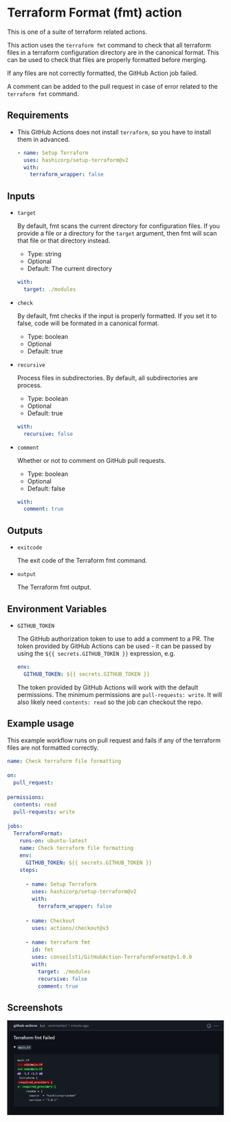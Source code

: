 # Terraform Format (fmt) action

This is one of a suite of terraform related actions.

This action uses the `terraform fmt` command to check that all terraform files in a terraform configuration directory are in the canonical format.
This can be used to check that files are properly formatted before merging.

If any files are not correctly formatted, the GitHub Action job failed.

A comment can be added to the pull request in case of error related to the `terraform fmt` command.

## Requirements

* This GitHub Actions does not install `terraform`, so you have to install them in advanced.

  ```yaml
  - name: Setup Terraform
    uses: hashicorp/setup-terraform@v2
    with:
      terraform_wrapper: false
  ```

## Inputs

* `target`

  By default, fmt scans the current directory for configuration files. If you provide a file or a directory for the `target` argument, then fmt will scan that file or that directory instead.

  * Type: string
  * Optional
  * Default: The current directory

  ```yaml
  with:
    target: ./modules
  ```

* `check`

  By default, fmt checks if the input is properly formatted. If you set it to false, code will be formated in a canonical format.

  * Type: boolean
  * Optional
  * Default: true

* `recursive`

  Process files in subdirectories. By default, all subdirectories are process.

  * Type: boolean
  * Optional
  * Default: true

  ```yaml
  with:
    recursive: false
  ```

* `comment`

  Whether or not to comment on GitHub pull requests.

  * Type: boolean
  * Optional
  * Default: false

  ```yaml
  with:
    comment: true
  ```

## Outputs

* `exitcode`

  The exit code of the Terraform fmt command.

* `output`

  The Terraform fmt output.

## Environment Variables

* `GITHUB_TOKEN`

  The GitHub authorization token to use to add a comment to a PR.
  The token provided by GitHub Actions can be used - it can be passed by
  using the `${{ secrets.GITHUB_TOKEN }}` expression, e.g.

  ```yaml
  env:
    GITHUB_TOKEN: ${{ secrets.GITHUB_TOKEN }}
  ```

  The token provided by GitHub Actions will work with the default permissions.
  The minimum permissions are `pull-requests: write`.
  It will also likely need `contents: read` so the job can checkout the repo.

## Example usage

This example workflow runs on pull request and fails if any of the terraform files are not formatted correctly.

```yaml
name: Check terraform file formatting

on:
  pull_request:

permissions:
  contents: read
  pull-requests: write

jobs:
  TerraformFormat:
    runs-on: ubuntu-latest
    name: Check terraform file formatting
    env:
      GITHUB_TOKEN: ${{ secrets.GITHUB_TOKEN }}
    steps:

      - name: Setup Terraform
        uses: hashicorp/setup-terraform@v2
        with:
          terraform_wrapper: false

      - name: Checkout
        uses: actions/checkout@v3

      - name: terraform fmt
        id: fmt
        uses: conseilsti/GitHubAction-TerraformFormat@v1.0.0
        with:
          target: ./modules
          recursive: false
          comment: true
```

## Screenshots

![fmt](docs/images/fmt-output.png)
